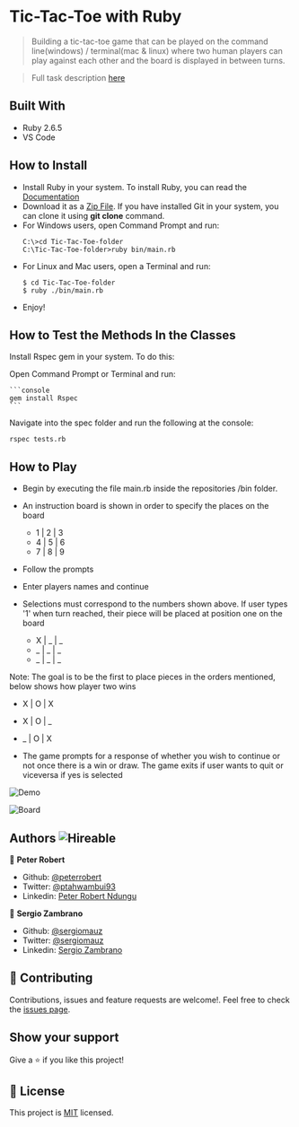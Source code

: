 # Tic-Tac-Toe with Ruby

 > Building a tic-tac-toe game that can be played on the command line(windows) / terminal(mac &amp; linux) where two human players can play against each other and the board is displayed in between turns.

 > Full task description [here](https://www.theodinproject.com/courses/ruby-programming/lessons/oop)

## Built With

- Ruby 2.6.5
- VS Code

## How to Install

- Install Ruby in your system. To install Ruby, you can read the [Documentation](https://www.ruby-lang.org/en/documentation/installation/)
- Download it as a [Zip File](https://github.com/peterrobert/TiC-Tac-Toe-Ruby-Project/archive/fourth-milestone.zip). If you have installed Git in your system, you can clone it using **git clone** command.
- For Windows users, open Command Prompt and run:
    ```console
    C:\>cd Tic-Tac-Toe-folder
    C:\Tic-Tac-Toe-folder>ruby bin/main.rb
    ```
- For Linux and Mac users, open a Terminal and run:
    ```console
    $ cd Tic-Tac-Toe-folder
    $ ruby ./bin/main.rb
    ``` 
- Enjoy!

## How to Test the Methods In the Classes

 Install Rspec gem in your system. To do this:

 Open Command Prompt or Terminal and run:

    ```console
    gem install Rspec
    ```
 Navigate into the spec folder and run the following at the console:

   ```console
   rspec tests.rb
   ```

## How to Play

- Begin by executing the file main.rb inside the repositories /bin folder.
- An instruction board is shown in order to specify the places on the board
  - 1 | 2 | 3
  - 4 | 5 | 6
  - 7 | 8 | 9
- Follow the prompts
- Enter players names and continue
- Selections must correspond to the numbers shown above. If user types '1' when turn reached, their piece will be placed at position one on the board

  - X | _ | _
  - _ | _ | _
  - _ | _ | _

 Note: The goal is to be the first to place pieces in the orders mentioned, below shows how player two wins

 - X | O | X
 - X | O | _
 - _ | O | X

- The game prompts for a response of whether you wish to continue or not once there is a win or draw. The game exits if user wants to quit or viceversa if yes is selected

 ![Demo](https://user-images.githubusercontent.com/36812672/77720794-f007de80-6fb6-11ea-86f6-49410669b791.gif)

 ![Board](https://user-images.githubusercontent.com/36812672/77721727-acfb3a80-6fb9-11ea-93bf-6a779ffd52c4.png)

## Authors  ![Hireable](https://img.shields.io/badge/HIREABLE-YES-yellowgreen&?style=for-the-badge)

👤 **Peter Robert**

- Github: [@peterrobert](https://github.com/peterrobert)
- Twitter: [@ptahwambui93](https://twitter.com/Ptahwambui93)
- Linkedin: [Peter Robert Ndungu](https://www.linkedin.com/in/peter-rob-ndungu/)

👤 **Sergio Zambrano**

- Github: [@sergiomauz](https://github.com/sergiomauz)
- Twitter: [@sergiomauz](https://twitter.com/sergiomauz)
- Linkedin: [Sergio Zambrano](https://www.linkedin.com/in/sergiomauz/)

## 🤝 Contributing

Contributions, issues and feature requests are welcome!. Feel free to check the [issues page](issues/).

## Show your support

Give a ⭐️ if you like this project!

## 📝 License

This project is [MIT](LICENSE) licensed.